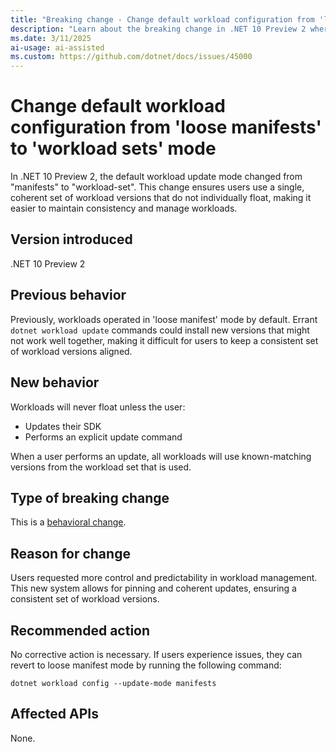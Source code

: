 ```yaml
---
title: "Breaking change - Change default workload configuration from 'loose manifests' to 'workload sets' mode"
description: "Learn about the breaking change in .NET 10 Preview 2 where the default workload update mode changed."
ms.date: 3/11/2025
ai-usage: ai-assisted
ms.custom: https://github.com/dotnet/docs/issues/45000
---
```


# Change default workload configuration from 'loose manifests' to 'workload sets' mode

In .NET 10 Preview 2, the default workload update mode changed from "manifests" to "workload-set". This change ensures users use a single, coherent set of workload versions that do not individually float, making it easier to maintain consistency and manage workloads.

## Version introduced

.NET 10 Preview 2

## Previous behavior

Previously, workloads operated in 'loose manifest' mode by default. Errant `dotnet workload update` commands could install new versions that might not work well together, making it difficult for users to keep a consistent set of workload versions aligned.

## New behavior

Workloads will never float unless the user:

* Updates their SDK
* Performs an explicit update command

When a user performs an update, all workloads will use known-matching versions from the workload set that is used.

## Type of breaking change

This is a [behavioral change](../../categories.md#behavioral-change).

## Reason for change

Users requested more control and predictability in workload management. This new system allows for pinning and coherent updates, ensuring a consistent set of workload versions.

## Recommended action

No corrective action is necessary. If users experience issues, they can revert to loose manifest mode by running the following command:

```dotnetcli
dotnet workload config --update-mode manifests
```

## Affected APIs

None.
